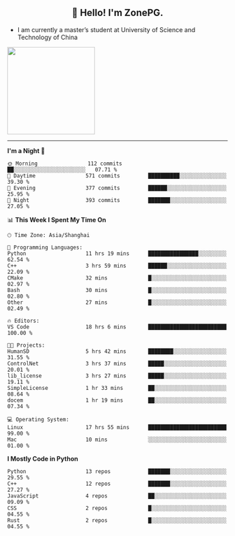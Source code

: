 <h2 align="center">👋 Hello! I'm ZonePG.</h2>

- I am currently a master’s student at University of Science and Technology of China

<img height=200 align="center" src="https://github-readme-stats.vercel.app/api?username=zonepg" />

-------

<!--START_SECTION:waka-->
**I'm a Night 🦉** 

```text
🌞 Morning                112 commits         ██░░░░░░░░░░░░░░░░░░░░░░░   07.71 % 
🌆 Daytime                571 commits         ██████████░░░░░░░░░░░░░░░   39.30 % 
🌃 Evening                377 commits         ██████░░░░░░░░░░░░░░░░░░░   25.95 % 
🌙 Night                  393 commits         ███████░░░░░░░░░░░░░░░░░░   27.05 % 
```


📊 **This Week I Spent My Time On** 

```text
🕑︎ Time Zone: Asia/Shanghai

💬 Programming Languages: 
Python                   11 hrs 19 mins      ████████████████░░░░░░░░░   62.54 % 
C++                      3 hrs 59 mins       ██████░░░░░░░░░░░░░░░░░░░   22.09 % 
CMake                    32 mins             █░░░░░░░░░░░░░░░░░░░░░░░░   02.97 % 
Bash                     30 mins             █░░░░░░░░░░░░░░░░░░░░░░░░   02.80 % 
Other                    27 mins             █░░░░░░░░░░░░░░░░░░░░░░░░   02.49 % 

🔥 Editors: 
VS Code                  18 hrs 6 mins       █████████████████████████   100.00 % 

🐱‍💻 Projects: 
HumanSD                  5 hrs 42 mins       ████████░░░░░░░░░░░░░░░░░   31.55 % 
ControlNet               3 hrs 37 mins       █████░░░░░░░░░░░░░░░░░░░░   20.01 % 
lib_license              3 hrs 27 mins       █████░░░░░░░░░░░░░░░░░░░░   19.11 % 
SimpleLicense            1 hr 33 mins        ██░░░░░░░░░░░░░░░░░░░░░░░   08.64 % 
docem                    1 hr 19 mins        ██░░░░░░░░░░░░░░░░░░░░░░░   07.34 % 

💻 Operating System: 
Linux                    17 hrs 55 mins      █████████████████████████   99.00 % 
Mac                      10 mins             ░░░░░░░░░░░░░░░░░░░░░░░░░   01.00 % 
```

**I Mostly Code in Python** 

```text
Python                   13 repos            ███████░░░░░░░░░░░░░░░░░░   29.55 % 
C++                      12 repos            ███████░░░░░░░░░░░░░░░░░░   27.27 % 
JavaScript               4 repos             ██░░░░░░░░░░░░░░░░░░░░░░░   09.09 % 
CSS                      2 repos             █░░░░░░░░░░░░░░░░░░░░░░░░   04.55 % 
Rust                     2 repos             █░░░░░░░░░░░░░░░░░░░░░░░░   04.55 % 
```




<!--END_SECTION:waka-->
